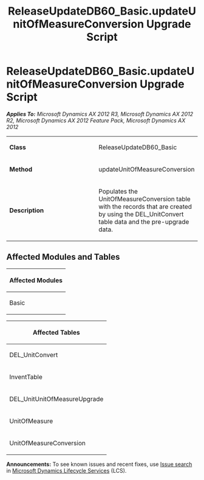 ﻿---
title: ReleaseUpdateDB60_Basic.updateUnitOfMeasureConversion Upgrade Script
TOCTitle: ReleaseUpdateDB60_Basic.updateUnitOfMeasureConversion Upgrade Script
ms:assetid: c0e628a4-074e-9546-c633-ef3e9e83aed8
ms:mtpsurl: https://msdn.microsoft.com/en-us/library/JJ686782(v=AX.60)
ms:contentKeyID: 49710979
ms.date: 05/18/2015
mtps_version: v=AX.60
---

# ReleaseUpdateDB60\_Basic.updateUnitOfMeasureConversion Upgrade Script 


_**Applies To:** Microsoft Dynamics AX 2012 R3, Microsoft Dynamics AX 2012 R2, Microsoft Dynamics AX 2012 Feature Pack, Microsoft Dynamics AX 2012_

<table>
<colgroup>
<col style="width: 50%" />
<col style="width: 50%" />
</colgroup>
<tbody>
<tr class="odd">
<td><p><strong>Class</strong></p></td>
<td><p>ReleaseUpdateDB60_Basic</p></td>
</tr>
<tr class="even">
<td><p><strong>Method</strong></p></td>
<td><p>updateUnitOfMeasureConversion</p></td>
</tr>
<tr class="odd">
<td><p><strong>Description</strong></p></td>
<td><p>Populates the UnitOfMeasureConversion table with the records that are created by using the DEL_UnitConvert table data and the pre-upgrade data.</p></td>
</tr>
</tbody>
</table>


## Affected Modules and Tables

<table>
<colgroup>
<col style="width: 100%" />
</colgroup>
<thead>
<tr class="header">
<th><p>Affected Modules</p></th>
</tr>
</thead>
<tbody>
<tr class="odd">
<td><p>Basic</p></td>
</tr>
</tbody>
</table>


<table>
<colgroup>
<col style="width: 100%" />
</colgroup>
<thead>
<tr class="header">
<th><p>Affected Tables</p></th>
</tr>
</thead>
<tbody>
<tr class="odd">
<td><p>DEL_UnitConvert</p></td>
</tr>
<tr class="even">
<td><p>InventTable</p></td>
</tr>
<tr class="odd">
<td><p>DEL_UnitUnitOfMeasureUpgrade</p></td>
</tr>
<tr class="even">
<td><p>UnitOfMeasure</p></td>
</tr>
<tr class="odd">
<td><p>UnitOfMeasureConversion</p></td>
</tr>
</tbody>
</table>

  
**Announcements:** To see known issues and recent fixes, use [Issue search](http://go.microsoft.com/fwlink/?linkid=389258) in [Microsoft Dynamics Lifecycle Services](http://go.microsoft.com/fwlink/?linkid=306505) (LCS).


